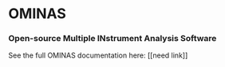 # OMINAS 
### Open-source Multiple INstrument Analysis Software

See the full OMINAS documentation here:  [[need link]]

